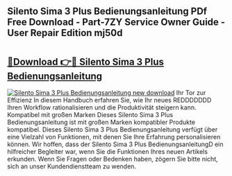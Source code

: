 ## Silento Sima 3 Plus Bedienungsanleitung PDf Free Download - Part-7ZY Service Owner Guide - User Repair Edition mj50d

# <h2><a href="http://df2pdy.blite.top/?on=Silento+Sima+3+Plus+Bedienungsanleitung">🔗Download 👉🔴 Silento Sima 3 Plus Bedienungsanleitung</a></h2>

[![Silento Sima 3 Plus Bedienungsanleitung new download](https://i.imgur.com/lujVjoI.png)](http://df2pdy.blite.top/?on=Silento+Sima+3+Plus+Bedienungsanleitung)
Ihr Tor zur Effizienz In diesem Handbuch erfahren Sie, wie Ihr neues REDDDDDDD Ihren Workflow rationalisieren und die Produktivität steigern kann. Kompatibel mit großen Marken Dieses Silento Sima 3 Plus Bedienungsanleitung ist mit großen Marken kompatibler Produkte kompatibel. Dieses Silento Sima 3 Plus Bedienungsanleitung verfügt über eine Vielzahl von Funktionen, mit denen Sie Ihre Erfahrung personalisieren können. Wir hoffen, dass der Silento Sima 3 Plus BedienungsanleitungD ein hilfreicher Begleiter war, wenn Sie die Funktionen Ihres neuen Artikels erkunden. Wenn Sie Fragen oder Bedenken haben, zögern Sie bitte nicht, sich an unser Kundendienstteam zu wenden.
